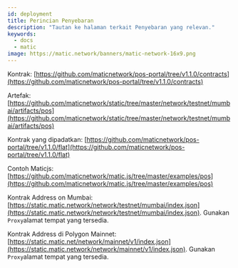 ```yaml
---
id: deployment
title: Perincian Penyebaran
description: "Tautan ke halaman terkait Penyebaran yang relevan."
keywords:
  - docs
  - matic
image: https://matic.network/banners/matic-network-16x9.png
---
```


Kontrak: [https://github.com/maticnetwork/pos-portal/tree/v1.1.0/contracts](https://github.com/maticnetwork/pos-portal/tree/v1.1.0/contracts)

Artefak: [https://github.com/maticnetwork/static/tree/master/network/testnet/mumbai/artifacts/pos](https://github.com/maticnetwork/static/tree/master/network/testnet/mumbai/artifacts/pos)

Kontrak yang dipadatkan: [https://github.com/maticnetwork/pos-portal/tree/v1.1.0/flat](https://github.com/maticnetwork/pos-portal/tree/v1.1.0/flat)

Contoh Maticjs: [https://github.com/maticnetwork/matic.js/tree/master/examples/pos](https://github.com/maticnetwork/matic.js/tree/master/examples/pos)

Kontrak Address on Mumbai: [https://static.matic.network/network/testnet/mumbai/index.json](https://static.matic.network/network/testnet/mumbai/index.json). Gunakan `Proxy`alamat tempat yang tersedia.

Kontrak Address di Polygon Mainnet: [https://static.matic.net/network/mainnet/v1/index.json](https://static.matic.network/network/mainnet/v1/index.json). Gunakan `Proxy`alamat tempat yang tersedia.
